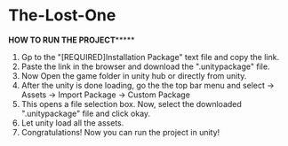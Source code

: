 # The-Lost-One

******************HOW TO RUN THE PROJECT***********************
1. Gp to the "[REQUIRED]Installation Package" text file and copy the link.
2. Paste the link in the browser and download the ".unitypackage" file.
3. Now Open the game folder in unity hub or directly from unity.
4. After the unity is done loading, go the the top bar menu and select -> Assets -> Import Package -> Custom Package
5. This opens a file selection box. Now, select the downloaded ".unitypackage" file and click okay.
6. Let unity load all the assets.
7. Congratulations! Now you can run the project in unity!
